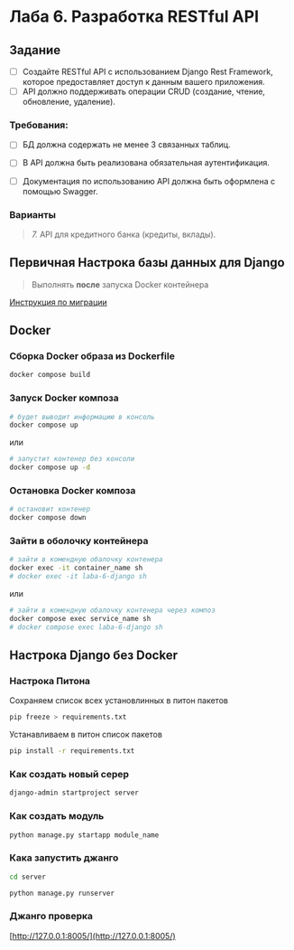 # Лаба 6. Разработка RESTful API

## Задание

-[ ] Создайте RESTful API с использованием Django Rest Framework, которое предоставляет доступ к данным вашего приложения. 
-[ ] API должно поддерживать операции CRUD (создание, чтение, обновление, удаление).

### Требования:

- [ ] БД должна содержать не менее 3 связанных таблиц.
- [ ] В API должна быть реализована обязательная аутентификация. 
- [ ] Документация по использованию API должна быть оформлена с помощью Swagger. 


### Варианты

> *7.* API для кредитного банка (кредиты, вклады).

## Первичная Настрока базы данных для Django

> Выполнять **после** запуска Docker контейнера 

[Инструкция по миграции](server/МОГРАЦИЯ.md)

## Docker

### Сборка Docker образа из Dockerfile

```sh
docker compose build
```

### Запуск Docker композа

```sh
# будет выводит информацию в консоль
docker compose up
```

или

```sh
# запустит контенер без консоли
docker compose up -d
```

### Остановка Docker композа

```sh
# остановит контенер
docker compose down
```

### Зайти в оболочку контейнера

```sh
# зайти в комендную обалочку контенера
docker exec -it container_name sh
# docker exec -it laba-6-django sh
```

или

```sh
# зайти в комендную обалочку контенера через композ
docker compose exec service_name sh
# docker compose exec laba-6-django sh
```

## Настрока Django без Docker

### Настрока Питона

Сохраняем список всех установлинных в питон пакетов

```sh
pip freeze > requirements.txt
```

Устанавливаем в питон список пакетов

```sh
pip install -r requirements.txt
```

### Как создать новый серер

```sh
django-admin startproject server 
```

### Как создать модуль

```sh
python manage.py startapp module_name
```

### Кака запустить джанго

```sh
cd server

python manage.py runserver
```

### Джанго проверка

[http://127.0.0.1:8005/](http://127.0.0.1:8005/)

